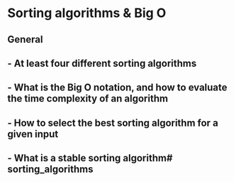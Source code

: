 # Sorting algorithms & Big O

## General

## - At least four different sorting algorithms
## - What is the Big O notation, and how to evaluate the time complexity of an algorithm
## - How to select the best sorting algorithm for a given input
## - What is a stable sorting algorithm# sorting_algorithms

